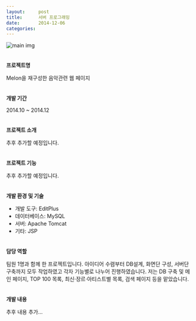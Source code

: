 ```yaml
---
layout:     post
title:      서버 프로그래밍
date:       2014-12-06
categories:
---
```


![main img](../../../img/project/hsu_server.png)  
　 

**프로젝트명**

Melon을 재구성한 음악관련 웹 페이지  
　  

**개발 기간**

2014.10 ~ 2014.12  
　  

**프로젝트 소개**

추후 추가할 예정입니다.  
　  

**프로젝트 기능**

추후 추가할 예정입니다.  
　  

**개발 환경 및 기술**

* 개발 도구: EditPlus
* 데이터베이스: MySQL
* 서버: Apache Tomcat
* 기타: JSP  
　  

**담당 역할**

팀원 1명과 함께 한 프로젝트입니다. 아이디어 수렴부터 DB설계, 화면단 구성, 서버단 구축까지 모두 작업하였고 각자 기능별로 나누어 진행하였습니다. 저는 DB 구축 및 메인 페이지, TOP 100 목록, 최신·장르·아티스트별 목록, 검색 페이지 등을 맡았습니다.  
　  

**개발 내용**

추후 내용 추가...